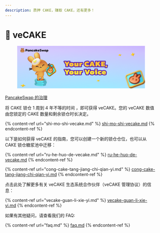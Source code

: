 ```yaml
---
description: 质押 CAKE，赚取 CAKE，还有更多！
---
```


# 🔷 veCAKE

<figure><img src="../../.gitbook/assets/image (345).png" alt=""><figcaption></figcaption></figure>

[PancakeSwap 的治理](https://pancakeswap.finance/voting)



将 CAKE 锁仓 1 周到 4 年不等的时间 ，即可获得 veCAKE。您的 veCAKE 数值由您锁定的 CAKE 数量和剩余锁仓时长决定。

{% content-ref url="shi-mo-shi-vecake.md" %}
[shi-mo-shi-vecake.md](shi-mo-shi-vecake.md)
{% endcontent-ref %}

以下是如何获得 veCAKE 的指南，您可以创建一个新的锁仓仓位，也可以从 CAKE 锁仓糖浆池中迁移：

{% content-ref url="ru-he-huo-de-vecake.md" %}
[ru-he-huo-de-vecake.md](ru-he-huo-de-vecake.md)
{% endcontent-ref %}

{% content-ref url="cong-cake-tang-jiang-chi-qian-yi.md" %}
[cong-cake-tang-jiang-chi-qian-yi.md](cong-cake-tang-jiang-chi-qian-yi.md)
{% endcontent-ref %}

点击此处了解更多有关 veCAKE 生态系统合作伙伴（veCAKE 管理协议）的信息：

{% content-ref url="vecake-guan-li-xie-yi.md" %}
[vecake-guan-li-xie-yi.md](vecake-guan-li-xie-yi.md)
{% endcontent-ref %}

如果有其他疑问，请查看我们的 FAQ:

{% content-ref url="faq.md" %}
[faq.md](faq.md)
{% endcontent-ref %}
